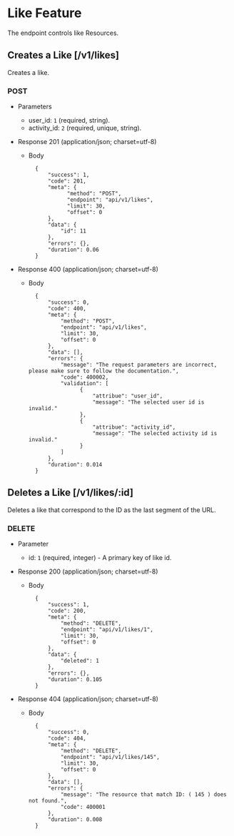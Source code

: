 # Like Feature
The endpoint controls like Resources.


## Creates a Like [/v1/likes]

  Creates a like.

### POST
+ Parameters
    + user_id: `1` (required, string).
    + activity_id: `2` (required, unique, string).


+ Response 201 (application/json; charset=utf-8)

    + Body

            {
                "success": 1,
                "code": 201,
                "meta": {
                      "method": "POST",
                      "endpoint": "api/v1/likes",
                      "limit": 30,
                      "offset": 0
                },
                "data": {
                    "id": 11
                },
                "errors": {},
                "duration": 0.06
            }

+ Response 400 (application/json; charset=utf-8)

    + Body

            {
                "success": 0,
                "code": 400,
                "meta": {
                    "method": "POST",
                    "endpoint": "api/v1/likes",
                    "limit": 30,
                    "offset": 0
                },
                "data": [],
                "errors": {
                    "message": "The request parameters are incorrect, please make sure to follow the documentation.",
                    "code": 400002,
                    "validation": [
                          {
                              "attribue": "user_id",
                              "message": "The selected user id is invalid."
                          },
                          {
                              "attribue": "activity_id",
                              "message": "The selected activity id is invalid."
                          }
                    ]
                },
                "duration": 0.014
            }


## Deletes a Like [/v1/likes/:id]

  Deletes a like that correspond to the ID as the last segment of the URL.

### DELETE

+ Parameter
    + id: `1` (required, integer) - A primary key of like id.


+ Response 200 (application/json; charset=utf-8)

    + Body

            {
                "success": 1,
                "code": 200,
                "meta": {
                    "method": "DELETE",
                    "endpoint": "api/v1/likes/1",
                    "limit": 30,
                    "offset": 0
                },
                "data": {
                    "deleted": 1
                },
                "errors": {},
                "duration": 0.105
            }

+ Response 404 (application/json; charset=utf-8)

    + Body

            {
                "success": 0,
                "code": 404,
                "meta": {
                    "method": "DELETE",
                    "endpoint": "api/v1/likes/145",
                    "limit": 30,
                    "offset": 0
                },
                "data": [],
                "errors": {
                    "message": "The resource that match ID: ( 145 ) does not found.",
                    "code": 400001
                },
                "duration": 0.008
            }
